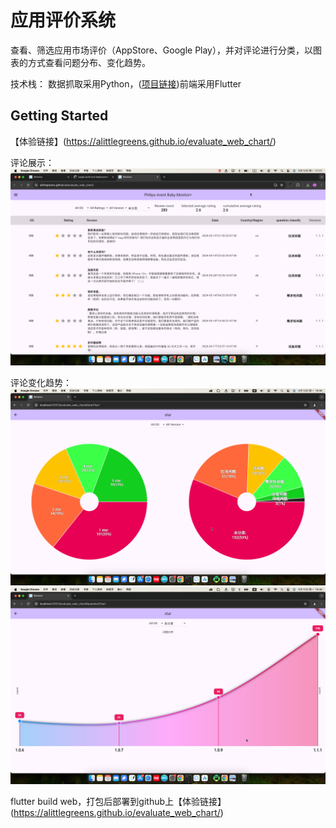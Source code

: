 # 应用评价系统

查看、筛选应用市场评价（AppStore、Google Play），并对评论进行分类，以图表的方式查看问题分布、变化趋势。

技术栈：
数据抓取采用Python，([项目链接](https://github.com/aLittleGreens/app_report))前端采用Flutter

## Getting Started
【体验链接】(https://alittlegreens.github.io/evaluate_web_chart/)

评论展示：![图片说明](https://github.com/aLittleGreens/evaluate_web_chart/blob/main/screenshot/1.png)

评论变化趋势：
![图片说明](https://github.com/aLittleGreens/evaluate_web_chart/blob/main/screenshot/2.png)
![图片说明](https://github.com/aLittleGreens/evaluate_web_chart/blob/main/screenshot/3.png)


flutter build web，打包后部署到github上【体验链接】(https://alittlegreens.github.io/evaluate_web_chart/)
